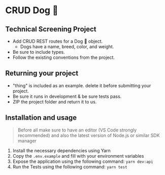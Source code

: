 # CRUD Dog 🐶

## Technical Screening Project

- Add CRUD REST routes for a Dog 🐶 object.
  - Dogs have a name, breed, color, and weight.
- Be sure to include types.
- Follow the existing conventions from the project.

## Returning your project

- "thing" is included as an example. delete it before submitting your project.
- Be sure it runs in development & be sure tests pass.
- ZIP the project folder and return it to us.

## Installation and usage

> Before all make sure to have an editor (VS Code strongly recommended) and also the latest version of Node.js or similar SDK manager

1. Install the necessary dependencies using Yarn
2. Copy the `.env.example` and fill with your environment variables
3. Expose the application using the following command: `yarn dev:api`
4. Run the Tests using the following command: `yarn test`
